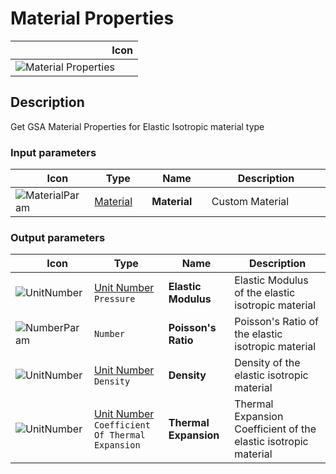# Material Properties
<!--- This file has been auto-generated, do not change it manually! Edit the generator here: https://github.com/arup-group/GSA-Grasshopper/tree/main/DocsGeneration --->

|<img width="150"/> Icon |
| ----------- |
|![Material Properties](./images/MaterialProperties.png) |

## Description

Get GSA Material Properties for Elastic Isotropic material type

### Input parameters

|<img width="20"/> Icon |<img width="200"/> Type |<img width="200"/> Name |<img width="1000"/> Description |
| ----------- | ----------- | ----------- | ----------- |
|![MaterialParam](./images/MaterialParam.png) |[Material](gsagh-material-parameter.md) |**Material** |Custom Material |

### Output parameters

|<img width="20"/> Icon |<img width="200"/> Type |<img width="200"/> Name |<img width="1000"/> Description |
| ----------- | ----------- | ----------- | ----------- |
|![UnitNumber](./images/UnitParam.png) |[Unit Number](gsagh-unitnumber-parameter.md)  ` Pressure ` |**Elastic Modulus** |Elastic Modulus of the elastic isotropic material |
|![NumberParam](./images/NumberParam.png) |`Number` |**Poisson's Ratio** |Poisson's Ratio of the elastic isotropic material |
|![UnitNumber](./images/UnitParam.png) |[Unit Number](gsagh-unitnumber-parameter.md)  ` Density ` |**Density** |Density of the elastic isotropic material |
|![UnitNumber](./images/UnitParam.png) |[Unit Number](gsagh-unitnumber-parameter.md)  ` Coefficient Of Thermal Expansion ` |**Thermal Expansion** |Thermal Expansion Coefficient of the elastic isotropic material |
